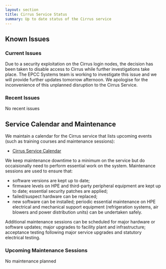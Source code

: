 ```yaml
---
layout: section
title: Cirrus Service Status
summary: Up to date status of the Cirrus service
---
```


## Known Issues

### Current Issues

Due to a security exploitation on the Cirrus login nodes, the decision has been taken to disable access to Cirrus while further investigations take place.
The EPCC Systems team is working to investigate this issue and we will provide further updates tomorrow afternoon.
We apologise for the inconvenience of this unplanned disruption to the Cirrus Service. 

### Recent Issues

No recent issues

## Service Calendar and Maintenance

We maintain a calendar for the Cirrus service that lists upcoming events (such
as training courses and maintenance sessions):

- [Cirrus Service Calendar](calendar.html)

We keep maintenance downtime to a minimum on the service but do occaisionally
need to perform essential work on the system. Maintenance sessions are used to 
ensure that:

* software versions are kept up to date;
* firmware levels on HPE and third-party peripheral equipment are kept up to date;
essential security patches are applied;
* failed/suspect hardware can be replaced;
* new software can be installed;
periodic essential maintenance on HPE electrical and mechanical support equipment (refrigeration systems, air blowers and power distribution units) can be undertaken safely.

Additional maintenance sessions can be scheduled for major hardware or software updates; major upgrades to facility plant and infrastructure; acceptance testing following major service upgrades and statutory electrical testing.

### Upcoming Maintenance Sessions

No maintenance planned





